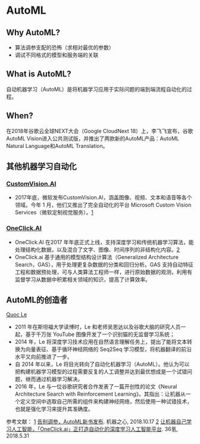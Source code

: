 # AutoML
## Why AutoML?
- 算法调参支配的恐怖（求相对最优的参数）
- 调试不同格式的模型和服务端的关联

## What is AutoML?
自动机器学习（AutoML）是将机器学习应用于实际问题的端到端流程自动化的过程。

## When?
在2018年谷歌云全球NEXT大会（Google CloudNext 18）上，李飞飞宣布，谷歌AutoML Vision进入公共测试版，并推出了两款新的AutoML产品：AutoML Natural Language和AutoML Translation。

## 其他机器学习自动化
### [CustomVision.AI](https://www.customvision.ai)
- 2017年底，微软发布CustomVision.AI，涵盖图像、视频、文本和语音等各个领域。今年 1 月，他们又推出了完全自动化的平台 Microsoft Custom Vision Services（微软定制视觉服务）。[1](#)
### [OneClick.AI](https://www.oneclick.ai/zh-hans/)
- OneClick.AI 在2017 年年底正式上线，支持深度学习和传统机器学习算法，能处理结构化数据，以及混合了文字、图像、时间序列的非结构化内容。[2](#)
- OneClick.ai 基于通用的模型结构设计算法（Generalized Architecture Search，GAS），用于处理更复杂数据的分类和回归分析。GAS 支持自动特征工程和数据预处理，可与人类算法工程师一样，进行原始数据的观测，利用有监督学习从数据中积累相关领域的知识，提高了计算效率。

## AutoML的创造者
[Quoc Le](https://ai.google/research/people/QuocLe)
- 2011 年在斯坦福大学读博时，Le 和老师吴恩达以及谷歌大脑的研究人员一起，基于千万张 YouTube 图像开发了一个识别猫的无监督学习系统；
- 2014 年，Le 将深度学习技术应用在自然语言理解任务上，提出了能将文本转换为向量表征、基于循环神经网络的 Seq2Seq 学习模型，将机器翻译的前沿水平又向前推进了一步。
- 自 2014 年以来，Le 将目光转向了自动化机器学习（AutoML）。他认为可以把构建机器学习模型的过程需要反复的人工调整并达到最优想成是一个试错问题，继而通过机器学习解决。
- 2016 年，Le 与一位谷歌研究者合作发表了一篇开创性的论文《Neural Architecture Search with Reinforcement Learning》。其指出：让机器从一个定义空间中选取自己所需的组件来构建神经网络，然后使用一种试错技术，也就是强化学习来提升其准确度。


参考文献：
[1](#) [告别调参，AutoML新书发布](https://www.jiqizhixin.com/articles/2018-10-17-14?from=synced&keyword=AutoML). 机器之心, 2018.10.17
[2](#) [让机器自己学习人工智能，「OneClick.ai」正打造自动化的深度学习人工智能平台](https://www.toutiao.com/a6561542535754285575/). 36氢, 2018.5.31
